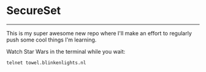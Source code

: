# SecureSet
___

This is my super awesome new repo where I'll make an effort to regularly push some cool things I'm learning.

Watch Star Wars in the terminal while you wait:
```sh
telnet towel.blinkenlights.nl
```

